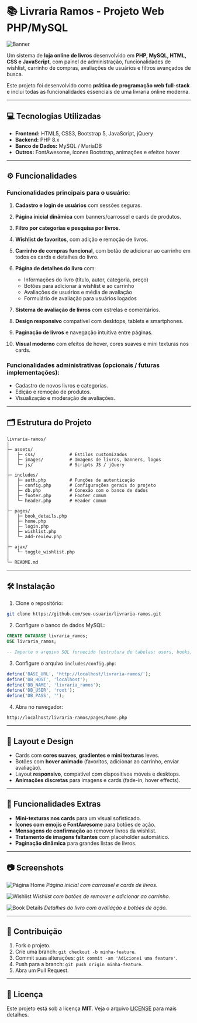 # 📚 Livraria Ramos - Projeto Web PHP/MySQL

![Banner](assets/images/banner.jpg)

Um sistema de **loja online de livros** desenvolvido em **PHP, MySQL, HTML, CSS e JavaScript**, com painel de administração, funcionalidades de wishlist, carrinho de compras, avaliações de usuários e filtros avançados de busca.

Este projeto foi desenvolvido como **prática de programação web full-stack** e inclui todas as funcionalidades essenciais de uma livraria online moderna.

---

## 💻 Tecnologias Utilizadas

* **Frontend:** HTML5, CSS3, Bootstrap 5, JavaScript, jQuery
* **Backend:** PHP 8.x
* **Banco de Dados:** MySQL / MariaDB
* **Outros:** FontAwesome, ícones Bootstrap, animações e efeitos hover

---

## ⚙️ Funcionalidades

### Funcionalidades principais para o usuário:

1. **Cadastro e login de usuários** com sessões seguras.
2. **Página inicial dinâmica** com banners/carrossel e cards de produtos.
3. **Filtro por categorias e pesquisa por livros**.
4. **Wishlist de favoritos**, com adição e remoção de livros.
5. **Carrinho de compras funcional**, com botão de adicionar ao carrinho em todos os cards e detalhes do livro.
6. **Página de detalhes do livro** com:

   * Informações do livro (título, autor, categoria, preço)
   * Botões para adicionar à wishlist e ao carrinho
   * Avaliações de usuários e média de avaliação
   * Formulário de avaliação para usuários logados
7. **Sistema de avaliação de livros** com estrelas e comentários.
8. **Design responsivo** compatível com desktops, tablets e smartphones.
9. **Paginação de livros** e navegação intuitiva entre páginas.
10. **Visual moderno** com efeitos de hover, cores suaves e mini texturas nos cards.

### Funcionalidades administrativas (opcionais / futuras implementações):

* Cadastro de novos livros e categorias.
* Edição e remoção de produtos.
* Visualização e moderação de avaliações.

---

## 🗂 Estrutura do Projeto

```
livraria-ramos/
│
├─ assets/
│   ├─ css/             # Estilos customizados
│   ├─ images/          # Imagens de livros, banners, logos
│   └─ js/              # Scripts JS / jQuery
│
├─ includes/
│   ├─ auth.php         # Funções de autenticação
│   ├─ config.php       # Configurações gerais do projeto
│   ├─ db.php           # Conexão com o banco de dados
│   ├─ footer.php       # Footer comum
│   └─ header.php       # Header comum
│
├─ pages/
│   ├─ book_details.php
│   ├─ home.php
│   ├─ login.php
│   ├─ wishlist.php
│   └─ add-review.php
│
├─ ajax/
│   └─ toggle_wishlist.php
│
└─ README.md
```

---

## 🛠 Instalação

1. Clone o repositório:

```bash
git clone https://github.com/seu-usuario/livraria-ramos.git
```

2. Configure o banco de dados MySQL:

```sql
CREATE DATABASE livraria_ramos;
USE livraria_ramos;

-- Importe o arquivo SQL fornecido (estrutura de tabelas: users, books, categories, wishlist, reviews)
```

3. Configure o arquivo `includes/config.php`:

```php
define('BASE_URL', 'http://localhost/livraria-ramos/');
define('DB_HOST', 'localhost');
define('DB_NAME', 'livraria_ramos');
define('DB_USER', 'root');
define('DB_PASS', '');
```

4. Abra no navegador:

```
http://localhost/livraria-ramos/pages/home.php
```

---

## 🎨 Layout e Design

* Cards com **cores suaves**, **gradientes e mini texturas** leves.
* Botões com **hover animado** (favoritos, adicionar ao carrinho, enviar avaliação).
* Layout **responsivo**, compatível com dispositivos móveis e desktops.
* **Animações discretas** para imagens e cards (fade-in, hover effects).

---

## 📂 Funcionalidades Extras

* **Mini-texturas nos cards** para um visual sofisticado.
* **Ícones com emojis e FontAwesome** para botões de ação.
* **Mensagens de confirmação** ao remover livros da wishlist.
* **Tratamento de imagens faltantes** com placeholder automático.
* **Paginação dinâmica** para grandes listas de livros.

---

## 📷 Screenshots

![Página Home](assets/images/home-screenshot.png)
*Página inicial com carrossel e cards de livros.*

![Wishlist](assets/images/wishlist-screenshot.png)
*Wishlist com botões de remover e adicionar ao carrinho.*

![Book Details](assets/images/book-details-screenshot.png)
*Detalhes do livro com avaliação e botões de ação.*

---

## 🤝 Contribuição

1. Fork o projeto.
2. Crie uma branch: `git checkout -b minha-feature`.
3. Commit suas alterações: `git commit -am 'Adicionei uma feature'`.
4. Push para a branch: `git push origin minha-feature`.
5. Abra um Pull Request.

---

## 📝 Licença

Este projeto está sob a licença **MIT**. Veja o arquivo [LICENSE](LICENSE) para mais detalhes.
